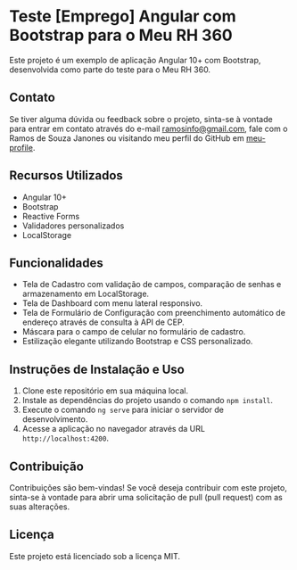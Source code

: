 # Teste [Emprego] Angular com Bootstrap para o Meu RH 360

Este projeto é um exemplo de aplicação Angular 10+ com Bootstrap, desenvolvida como parte do teste para o Meu RH 360.

## Contato

Se tiver alguma dúvida ou feedback sobre o projeto, sinta-se à vontade para entrar em contato através do e-mail ramosinfo@gmail.com, fale com o Ramos de Souza Janones ou visitando meu perfil do GitHub em [meu-profile](https://github.com/RamosJSouza).

## Recursos Utilizados

- Angular 10+
- Bootstrap
- Reactive Forms
- Validadores personalizados
- LocalStorage

## Funcionalidades

- Tela de Cadastro com validação de campos, comparação de senhas e armazenamento em LocalStorage.
- Tela de Dashboard com menu lateral responsivo.
- Tela de Formulário de Configuração com preenchimento automático de endereço através de consulta à API de CEP.
- Máscara para o campo de celular no formulário de cadastro.
- Estilização elegante utilizando Bootstrap e CSS personalizado.

## Instruções de Instalação e Uso

1. Clone este repositório em sua máquina local.
2. Instale as dependências do projeto usando o comando `npm install`.
3. Execute o comando `ng serve` para iniciar o servidor de desenvolvimento.
4. Acesse a aplicação no navegador através da URL `http://localhost:4200`.

## Contribuição

Contribuições são bem-vindas! Se você deseja contribuir com este projeto, sinta-se à vontade para abrir uma solicitação de pull (pull request) com as suas alterações.

## Licença

Este projeto está licenciado sob a licença MIT. 

